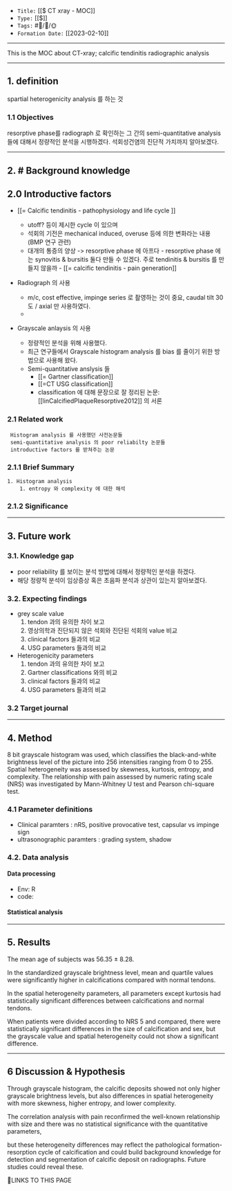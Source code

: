 -   `Title:` [[$ CT xray - MOC]]
-   `Type:` [[$]]
-   `Tags:` #🧠️/📝️/🌞️ 
-   `Formation Date:` [[2023-02-10]]
---

This is the MOC about CT-xray; calcific tendinitis radiographic analysis

---
## 1. definition

spartial heterogenicity analysis  를 하는 것

### 1.1 Objectives
resorptive phase를 radiograph 로 확인하는 그 간의 semi-quantitative analysis 들에 대해서 정량적인 분석을 시행하겠다.
석회성건염의 진단적 가치까지 알아보겠다.

---
## 2.  # Background knowledge

## 2.0 Introductive factors
- [[= Calcific tendinitis - pathophysiology and life cycle ]]
	- utoff? 등이 제시한 cycle 이 있으며
	- 석회의 기전은 mechanical induced, overuse 등에 의한 변화라는 내용(BMP 연구 관련)
	- 대개의 통증의 양상 -> resorptive phase 에 아프다 - resorptive phase 에는 synovitis & bursitis 둘다 만들 수 있겠다. 주로 tendinitis & bursitis 를 만들지 않을까 - [[= calcific tendinitis - pain generation]]
	
- Radiograph 의 사용
	- m/c, cost effective, impinge series 로 촬영하는 것이 중요, caudal tilt 30도 / axial 만 사용하였다.
	- 
- Grayscale anlaysis 의 사용
	- 정량적인 분석을 위해 사용했다.
	- 최근 연구들에서 Grayscale histogram analysis  를 bias 를 줄이기 위한 방법으로 사용해 왔다.
	- Semi-quantitative anslysis 들
		- [[= Gartner classification]]
		- [[=CT USG classification]]
		- classification 에 대해 문장으로 잘 정리된 논문: [[linCalcifiedPlaqueResorptive2012]] 의 서론
### 2.1 Related work
	 Histogram analysis 를 사용했던 사전논문들
	 semi-quantitative analysis 의 poor reliabilty 논문들
	 introductive factors 를 받쳐주는 논문

### 2.1.1 Brief Summary 
	1. Histogram analysis
		1. entropy 와 complexity 에 대한 해석

### 2.1.2 Significance




---

## 3. Future work

### 3.1. Knowledge gap

- poor reliability 를 보이는 분석 방법에 대해서 정량적인 분석을 하겠다. 
- 해당 정량적 분석이 임상증상 혹은 초음파 분석과 상관이 있는지 알아보겠다.


### 3.2. Expecting findings
- grey scale value 
	1. tendon 과의 유의한 차이 보고
	2. 영상의학과 진단되지 않은 석회와 진단된 석회의 value 비교
	3. clinical factors 들과의 비교
	4. USG parameters 들과의 비교
- Heterogenicity parameters
	1. tendon 과의 유의한 차이 보고
	2. Gartner classifications 와의 비교
	3. clinical factors 들과의 비교
	4. USG parameters 들과의 비교
### 3.2 Target journal
---
## 4. Method

8 bit grayscale histogram was used, which classifies the black-and-white brightness level of the picture into 256 intensities ranging from 0 to 255. Spatial heterogeneity was assessed by skewness, kurtosis, entropy, and complexity. The relationship with pain assessed by numeric rating scale (NRS) was investigated by Mann-Whitney U test and Pearson chi-square test.

### 4.1 Parameter definitions
- Clinical paramters : nRS, positive provocative test, capsular vs impinge sign
- ultrasonographic paramters : grading system, shadow

### 4.2. Data analysis

#### Data processing
 - Env: R
 - code: 



#### Statistical analysis


---

## 5. Results

The mean age of subjects was 56.35 ± 8.28. 

In the standardized grayscale brightness level, mean and quartile values were significantly higher in calcifications compared with normal tendons.

In the spatial heterogeneity parameters, all parameters except kurtosis had statistically significant differences between calcifications and normal tendons. 

When patients were divided according to NRS 5 and compared, there were statistically significant differences in the size of calcification and sex, but the grayscale value and spatial heterogeneity could not show a significant difference.

---
## 6 Discussion & Hypothesis
Through grayscale histogram, the calcific deposits showed not only higher grayscale brightness levels, but also differences in spatial heterogeneity with more skewness, higher entropy, and lower complexity. 

The correlation analysis with pain reconfirmed the well-known relationship with size and there was no statistical significance with the quantitative parameters, 

but these heterogeneity differences may reflect the pathological formation-resorption cycle of calcification and could build background knowledge for detection and segmentation of calcific deposit on radiographs. Future studies could reveal these.

🔗LINKS TO THIS PAGE